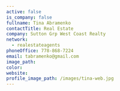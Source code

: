```yaml
---
active: false
is_company: false
fullname: Tina Abramenko
contactTitle: Real Estate
company: Sutton Grp West Coast Realty
network:
  - realestateagents
phoneOffice: 778-868-7224
email: tabramenko@gmail.com
image_path:
color:
website:
profile_image_path: /images/tina-web.jpg
---
```



